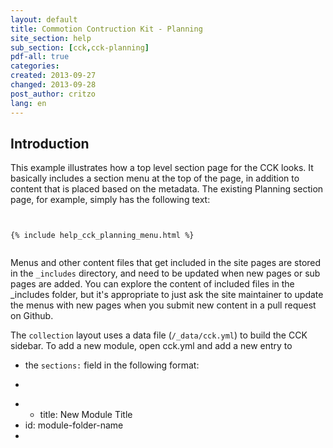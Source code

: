 ```yaml
---
layout: default
title: Commotion Contruction Kit - Planning
site_section: help
sub_section: [cck,cck-planning]
pdf-all: true
categories: 
created: 2013-09-27
changed: 2013-09-28
post_author: critzo
lang: en
---
```

## Introduction
This example illustrates how a top level section page for the CCK looks. It basically includes a section menu at the top of the page, in addition to content that is placed based on the metadata. The existing Planning section page, for example, simply has the following text: 

<code>
<div class="cck-section-page">
{% include help_cck_planning_menu.html %} 
</div>
</code>

Menus and other content files that get included in the site pages are stored in the <code>_includes</code> directory, and need to be updated when new pages or sub pages are added. 
You can explore the content of included files in the _includes folder, but it's appropriate to just ask the site maintainer to update the menus with new pages when you submit new 
content in a pull request on Github.

The <code>collection</code> layout uses a data file (<code>/_data/cck.yml</code>) to build the CCK sidebar. To add a new module, open cck.yml and add a new entry to
+ the <code>sections:</code> field in the following format:
+ <pre>
+  - title: New Module Title
+    id: module-folder-name
+ </pre>

